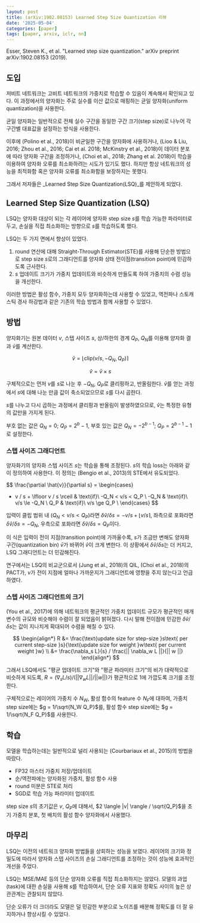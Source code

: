 ```yaml
---
layout: post
title: (arXiv:1902.08153) Learned Step Size Quantization 리뷰
date: '2025-05-04'
categories: [paper]
tags: [paper, arxiv, iclr, nn]
---
```


Esser, Steven K., et al. "Learned step size quantization." arXiv preprint arXiv:1902.08153 (2019).

## 도입

저비트 네트워크는 고비트 네트워크의 가중치로 학습할 수 있음이 계속해서 확인되고 있다. 이 과정에서의 양자화는 주로 실수를 이산 값으로 매핑하는 균일 양자화(uniform quantization)을 사용한다.

균일 양자화는 일반적으로 전체 실수 구간을 동일한 구간 크기(step size)로 나누어 각 구간별 대표값을 설정하는 방식을 사용한다.  

이후에 (Polino et al., 2018)이 비균일한 구간을 양자화에 사용하거나, (Lioo & Liu, 2016; Zhou et al., 2016; Cai et al. 2018; McKinstry et al., 2018)이 데이터 분포에 따라 양자화 구간을 조정하거나, (Choi et al., 2018; Zhang et al. 2018)이 학습을 이용하여 양자화 오류를 최소화하려는 시도가 있기도 했다. 하지만 항상 네트워크의 성능을 최적화함 혹은 양자화 오류를 최소화함을 보장하지는 못했다.

그래서 저자들은 _Learned Step Size Quantization(LSQ)_를 제안하게 되었다.  

## Learned Step Size Quantization (LSQ)

LSQ는 양자화 대상이 되는 각 레이어에 양자화 step size $s$를 학습 가능한 파라미터로 두고, 손실을 직접 최소화하는 방향으로 $s$를 학습하도록 했다.  

LSQ는 두 가지 면에서 향상이 있었다.
1. round 연산에 대해 Straight-Through Estimator(STE)를 사용해 단순한 방법으로 step size $s$로의 그래디언트를 양자화 상태 전이점(transition point)에 민감하도록 근사한다.
2. $s$ 업데이트 크기가 가중치 업데이트와 비슷하게 만들도록 하여 가중치의 수렴 성능을 개선한다.

이러한 방법은 활성 함수, 가중치 모두 양자화하는데 사용할 수 있었고, 역전파나 스토캐스틱 경사 하강법과 같은 기존의 학습 방법과 함께 사용할 수 있었다.

## 방법

양자화기는 원본 데이터 $v$, 스텝 사이즈 $s$, 상/하한의 경계 $Q_P$, $Q_N$를 이용해 양자화 결과 $\bar{v}$를 계산한다.  

$$
\bar{v}=\lfloor \text{clip}(v/s, -Q_N, Q_P)\rceil
$$

$$\hat{v} = \bar{v} \times s $$

구체적으로는 먼저 $v$를 $s$로 나눈 후 $-Q_N$, $Q_P$로 클리핑하고, 반올림한다. $\bar{v}$를 얻는 과정에서 $s$에 대해 나눈 만큼 값이 축소되었으므로 $s$를 다시 곱한다.  

$s$를 나누고 다시 곱하는 과정에서 클리핑과 반올림이 발생하였으므로, $\hat{v}$는 특정한 유형의 값만을 가지게 된다.  

부호 없는 값은 $Q_N = 0$; $Q_P=2^b-1$, 부호 있는 값은 $Q_N = -2^{b-1}$; $Q_P=2^{b-1}-1$로 설정한다.  

### 스텝 사이즈 그래디언트

양자화기의 양자화 스텝 사이즈 $s$는 학습을 통해 조정된다. $s$의 학습 loss는 아래와 같이 정의하여 사용한다. 이 정의는 (Bengio et al., 2013)의 STE에서 유도되었다.

$$
\frac{\partial \hat{v}}{\partial s} = \begin{cases}
  - v / s + \lfloor v / s \rceil & \text{if}\ -Q_N < v/s < Q_P \\
  -Q_N & \text{if}\ v/s \le -Q_N \\
  Q_P & \text{if}\ v/s \ge Q_P \\
\end{cases}
$$

입력이 클립 범위 내 $(Q_N < v / s < Q_P)$라면 $\delta \hat{v} / \delta {s} = -v / s + \lfloor v / s \rceil$, 좌측으로 포화라면 $\delta \hat{v} / \delta {s} = -Q_N$, 우측으로 포화라면 $\delta \hat{v} / \delta {s} = Q_P$이다.  

이 식은 입력이 전이 지점(transition point)에 가까울수록, $s$가 조금만 변해도 양자화 구간(quantization bin) $\bar{v}$가 바뀌어 $\hat{v}$이 크게 변한다. 이 상황에서 $\delta \hat{v} / \delta {s}$는 더 커지고, LSQ 그래디언트는 더 민감해진다.  

연구에서는 LSQ의 비교군으로서 (Jung et al., 2018)의 QIL, (Choi et al., 2018)의 PACT가, $v$가 전이 지점에 얼마나 가까운지가 그래디언트에 영향을 주지 않는다고 언급하였다.  

### 스텝 사이즈 그래디언트의 크기

(You et al., 2017)에 의해 네트워크의 평균적인 가중치 업데이트 규모가 평균적인 매개변수의 규모와 비슷해야 수렴이 잘 되었음이 밝혀졌다. 다시 말해 전이점에 민감한 $\delta \hat{v} / \delta {s}$는 값이 지나치게 확대되어 수렴을 해칠 수 있다.  

$$
\begin{align*}
  R &= \frac{\text{update size for step-size }s\text{ per current step-size }s}{\text{update size for weight }w\text{ per current weight }w} \\ 
  &= \frac{\nabla_s L}{s} / \frac{|| \nabla_w L ||}{|| w ||}
\end{align*}
$$

그래서 LSQ에서도 "평균 업데이트 크기"와 "평균 파라미터 크기"의 비가 대략적으로 비슷하게 되도록, $R = (\nabla_s L / s) / (|| \nabla_w L || / || w ||)$가 평균적으로 1에 가깝도록 크기를 조정한다.  

구체적으로는 레이어의 가중치 수 $N_W$, 활성 함수의 feature 수 $N_F$에 대하여, 가중치 step size에는 $g = 1/\sqrt{N_W Q_P}$를, 활성 함수 step size에는 $g = 1/\sqrt{N_F Q_P}$를 사용한다.  

## 학습

모델을 학습하는데는 일반적으로 널리 사용되는 (Courbariaux et al., 2015)의 방법을 따랐다.  

- FP32 마스터 가중치 저장/업데이트
- 순/역전파에는 양자화된 가중치, 활성 함수 사용
- round 미분은 STE로 처리
- SGD로 학습 가능 파라미터 업데이트

step size $s$의 초기값은 $v$, $Q_P$에 대해서, $2 \langle |v| \rangle / \sqrt{Q_P}$을 초기 가중치 분포, 첫 배치의 활성 함수 양자화에서 사용했다.  

## 마무리

LSQ는 이전의 네트워크 양자화 방법들을 상회하는 성능을 보였다. 레이어의 크기와 정밀도에 따라서 양자화 스텝 사이즈의 손실 그래디언트를 조정하는 것이 성능에 효과적인 개선을 주었다.  

LSQ는 MSE/MAE 등의 단순 양자화 오류를 직접 최소화하지는 않았다. 모델의 과업(task)에 대한 손실을 사용해 $s$를 학습하여서, 단순 오류 지표와 정확도 사이의 높은 상관관계는 관찰되지 않았다.  

단순 오류가 더 크더라도 모델은 덜 민감한 부분으로 노이즈를 배분해 정확도를 더 잘 유지하거나 향상시킬 수 있었다.
